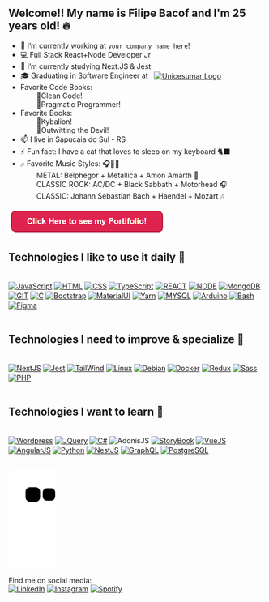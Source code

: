 ## Welcome!! My name is Filipe Bacof and I'm 25 years old! 🔥

- 🔭 I’m currently working at `your company name here`!
- 💻 Full Stack React+Node Developer Jr
- 🌱 I’m currently studying Next.JS & Jest
- 🎓 Graduating in Software Engineer at &nbsp;&nbsp;<a href="https://www.unicesumar.edu.br/home/" target="_blank"><img align="center" alt="Unicesumar Logo" height="30" src="https://www.unicesumar.edu.br/home/assets/img/logo.png" /></a>
- Favorite Code Books:<br/>&nbsp;&nbsp;&nbsp;&nbsp;&nbsp;&nbsp;&nbsp;&nbsp;📘Clean Code! <br/>&nbsp;&nbsp;&nbsp;&nbsp;&nbsp;&nbsp;&nbsp;&nbsp;📙Pragmatic Programmer!
- Favorite Books:<br/>&nbsp;&nbsp;&nbsp;&nbsp;&nbsp;&nbsp;&nbsp;&nbsp;📗Kybalion! <br/>&nbsp;&nbsp;&nbsp;&nbsp;&nbsp;&nbsp;&nbsp;&nbsp;📓Outwitting the Devil!
- 📫 I live in Sapucaia do Sul - RS
- ⚡ Fun fact: I have a cat that loves to sleep on my keyboard 🐈‍⬛
- 🎶 Favorite Music Styles: 🎧🍷🗿
<br/>&nbsp;&nbsp;&nbsp;&nbsp;&nbsp;&nbsp;&nbsp;&nbsp;METAL: Belphegor + Metallica + Amon Amarth 🤘
<br/>&nbsp;&nbsp;&nbsp;&nbsp;&nbsp;&nbsp;&nbsp;&nbsp;CLASSIC ROCK: AC/DC + Black Sabbath + Motorhead 🎧
<br/>&nbsp;&nbsp;&nbsp;&nbsp;&nbsp;&nbsp;&nbsp;&nbsp;CLASSIC: Johann Sebastian Bach + Haendel + Mozart 🎶

<a href="https://portifolio-filipe-bacof.vercel.app/" target="_blank"><img alt="JavaScript" src="https://raw.githubusercontent.com/Filipe-Bacof/Filipe-Bacof/main/button-see-portifolio.png" /></a>
<link rel="stylesheet" href="https://cdn.jsdelivr.net/gh/devicons/devicon@v2.15.1/devicon.min.css">

<div>
<h2>Technologies I like to use it daily 🔧</h2> <br />
  <a href="http://vanilla-js.com/" target="_blank"><img align="center" alt="JavaScript" height="30" width="40" src="https://cdn.jsdelivr.net/gh/devicons/devicon/icons/javascript/javascript-original.svg" /></a>
  <a href="https://websitedocaralho.com.br/" target="_blank"><img align="center" alt="HTML" height="30" width="40" src="https://cdn.jsdelivr.net/gh/devicons/devicon/icons/html5/html5-original.svg" /></a>
  <a href="https://flexboxfroggy.com/" target="_blank"><img align="center" alt="CSS" height="30" width="40" src="https://cdn.jsdelivr.net/gh/devicons/devicon/icons/css3/css3-original.svg" /></a>
  <a href="https://www.typescriptlang.org/" target="_blank"><img align="center" alt="TypeScript" height="30" width="40" src="https://cdn.jsdelivr.net/gh/devicons/devicon/icons/typescript/typescript-original.svg" /></a>
  <a href="https://pt-br.reactjs.org/" target="_blank"><img align="center" alt="REACT" height="30" width="40" src="https://cdn.jsdelivr.net/gh/devicons/devicon/icons/react/react-original.svg" /></a>
  <a href="https://nodejs.org/pt-br/" target="_blank"><img align="center" alt="NODE" height="30" width="40" src="https://cdn.jsdelivr.net/gh/devicons/devicon/icons/nodejs/nodejs-original.svg" /></a>
  <a href="https://www.mongodb.com/" target="_blank"><img align="center" alt="MongoDB" height="30" width="40" src="https://cdn.jsdelivr.net/gh/devicons/devicon/icons/mongodb/mongodb-original.svg" /></a>
  <a href="https://git-scm.com/" target="_blank"><img align="center" alt="GIT" height="30" width="40"
src="https://cdn.jsdelivr.net/gh/devicons/devicon/icons/git/git-original.svg" /></a>
  <a href="https://developerslife.tech/pt/wp-content/uploads/2014/05/raul.png" target="_blank"><img align="center" alt="C" height="30" width="40" src="https://cdn.jsdelivr.net/gh/devicons/devicon/icons/c/c-original.svg" /></a>
  <a href="https://getbootstrap.com/" target="_blank"><img align="center" alt="Bootstrap" height="30" width="40" src="https://cdn.jsdelivr.net/gh/devicons/devicon/icons/bootstrap/bootstrap-plain.svg" /></a>
  <a href="https://mui.com/" target="_blank"><img align="center" alt="MaterialUI" height="30" width="40" src="https://cdn.jsdelivr.net/gh/devicons/devicon/icons/materialui/materialui-original.svg" /></a>
  <a href="https://yarnpkg.com/" target="_blank"><img align="center" alt="Yarn" height="30" width="40" src="https://cdn.jsdelivr.net/gh/devicons/devicon/icons/yarn/yarn-original.svg" /></a>
  <a href="https://www.mysql.com/" target="_blank"><img align="center" alt="MYSQL" height="30" width="40" src="https://cdn.jsdelivr.net/gh/devicons/devicon/icons/mysql/mysql-original.svg" /></a>
  <a href="https://www.arduino.cc/" target="_blank"><img align="center" alt="Arduino" height="30" width="40" src="https://cdn.jsdelivr.net/gh/devicons/devicon/icons/arduino/arduino-original.svg" /></a>
  <a href="https://www.atlassian.com/br/git/tutorials/git-bash" target="_blank"><img align="center" alt="Bash" height="30" width="40" src="https://cdn.jsdelivr.net/gh/devicons/devicon/icons/bash/bash-original.svg" /></a>
  <a href="https://www.figma.com/" target="_blank"><img align="center" alt="Figma" height="30" width="40" src="https://cdn.jsdelivr.net/gh/devicons/devicon/icons/figma/figma-original.svg" /></a>
</div>
  <br/>
<div>
<h2>Technologies I need to improve & specialize 🔧</h2> <br />
  <a href="https://nextjs.org/" target="_blank"><img align="center" alt="NextJS" height="30" width="40" src="https://cdn.jsdelivr.net/gh/devicons/devicon/icons/nextjs/nextjs-original.svg" /></a>
  <a href="https://jestjs.io/pt-BR/" target="_blank"><img align="center" alt="Jest" height="30" width="40" src="https://cdn.jsdelivr.net/gh/devicons/devicon/icons/jest/jest-plain.svg" /></a>
  <a href="https://tailwindcss.com/" target="_blank"><img align="center" alt="TailWind" height="30" width="40" src="https://cdn.jsdelivr.net/gh/devicons/devicon/icons/tailwindcss/tailwindcss-plain.svg" /></a>
  <a href="https://linuxmint.com/" target="_blank"><img align="center" alt="Linux" height="30" width="40" src="https://cdn.jsdelivr.net/gh/devicons/devicon/icons/linux/linux-original.svg" /></a>
  <a href="https://www.kali.org/" target="_blank"><img align="center" alt="Debian" height="30" width="40" src="https://cdn.jsdelivr.net/gh/devicons/devicon/icons/debian/debian-original.svg" /></a>
  <a href="https://www.docker.com/" target="_blank"><img align="center" alt="Docker" height="30" width="40" src="https://cdn.jsdelivr.net/gh/devicons/devicon/icons/docker/docker-original.svg" /></a>
  <a href="https://redux.js.org/" target="_blank"><img align="center" alt="Redux" height="30" width="40" src="https://cdn.jsdelivr.net/gh/devicons/devicon/icons/redux/redux-original.svg" /></a>
  <a href="https://sass-lang.com/" target="_blank"><img align="center" alt="Sass" height="30" width="40" src="https://cdn.jsdelivr.net/gh/devicons/devicon/icons/sass/sass-original.svg" /></a>
  <a href="https://www.php.net/" target="_blank"><img align="center" alt="PHP" height="30" width="40"
src="https://cdn.jsdelivr.net/gh/devicons/devicon/icons/php/php-original.svg" /></a>
</div>
  <br/>
<div>
<h2>Technologies I want to learn 🔧</h2> <br />
  <a href="https://wordpress.org/" target="_blank"><img align="center" alt="Wordpress" height="30" width="40"
src="https://cdn.jsdelivr.net/gh/devicons/devicon/icons/wordpress/wordpress-original.svg" /></a>
  <a href="https://jquery.com/" target="_blank"><img align="center" alt="JQuery" height="30" width="40"
src="https://cdn.jsdelivr.net/gh/devicons/devicon/icons/jquery/jquery-original.svg" /></a>
  <a href="https://learn.microsoft.com/pt-br/dotnet/csharp/" target="_blank"><img align="center" alt="C#" height="30" width="40"
src="https://cdn.jsdelivr.net/gh/devicons/devicon/icons/csharp/csharp-original.svg" /></a>
  <a https://adonisjs.com/" target="_blank"><img align="center" alt="AdonisJS" height="30" width="40"
src="https://cdn.jsdelivr.net/gh/devicons/devicon/icons/adonisjs/adonisjs-original.svg" /></a>
  <a href="https://storybook.js.org/" target="_blank"><img align="center" alt="StoryBook" height="30" width="40" src="https://cdn.jsdelivr.net/gh/devicons/devicon/icons/storybook/storybook-original.svg" /></a>
  <a href="https://vuejs.org/" target="_blank"><img align="center" alt="VueJS" height="30" width="40" src="https://cdn.jsdelivr.net/gh/devicons/devicon/icons/vuejs/vuejs-original-wordmark.svg" /></a>
  <a href="https://angularjs.org/" target="_blank"><img align="center" alt="AngularJS" height="30" width="40" src="https://cdn.jsdelivr.net/gh/devicons/devicon/icons/angularjs/angularjs-original.svg" /></a>
  <a href="https://www.python.org/" target="_blank"><img align="center" alt="Python" height="30" width="40" src="https://cdn.jsdelivr.net/gh/devicons/devicon/icons/python/python-original.svg" /></a>
  <a href="https://nestjs.com/" target="_blank"><img align="center" alt="NestJS" height="30" width="40" src="https://cdn.jsdelivr.net/gh/devicons/devicon/icons/nestjs/nestjs-plain.svg" /></a>
  <a href="https://graphql.org/" target="_blank"><img align="center" alt="GraphQL" height="30" width="40" src="https://cdn.jsdelivr.net/gh/devicons/devicon/icons/graphql/graphql-plain.svg" /></a>
  <a href="https://www.postgresql.org/" target="_blank"><img align="center" alt="PostgreSQL" height="30" width="40" src="https://cdn.jsdelivr.net/gh/devicons/devicon/icons/postgresql/postgresql-original.svg" /></a>
</div><br/>
  
![Snake animation](https://github.com/Filipe-Bacof/Filipe-Bacof/blob/output/github-contribution-grid-snake.svg)

Find me on social media: <br />
<a href="https://www.linkedin.com/in/filipe-bacof/" target="_blank"><img height="50px" width="50px" src="https://img.icons8.com/color/512/linkedin-circled--v1.png" alt="LinkedIn"></a>
<a href="https://www.instagram.com/filipe.bacof/" target="_blank"><img height="50px" width="50px" src="https://img.icons8.com/fluency/512/instagram-new.png" alt="Instagram"></a>
<a href="https://open.spotify.com/user/8k3a5mqfxtf78erfftdjjp03e" target="_blank"><img height="50px" width="50px" src="https://www.freepnglogos.com/uploads/spotify-logo-png/spotify-icon-green-logo-8.png" alt="Spotify"></a>
